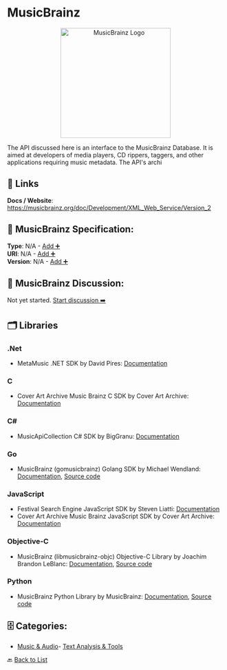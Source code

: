 # MusicBrainz
<p align="center">
    <img width="256" src="https://raw.githubusercontent.com/apis-list/apis-list/main/apis/musicbrainz/logo_256x256.png" alt="MusicBrainz Logo"/>
</p>
The API discussed here is an interface to the MusicBrainz Database. It is aimed at developers of media players, CD rippers, taggers, and other applications requiring music metadata.  The API's archi

##  🔗 Links
**Docs / Website**: https://musicbrainz.org/doc/Development/XML_Web_Service/Version_2

## 🧬 MusicBrainz Specification:
**Type**: N/A - [Add ➕](https://github.com/apis-list/apis-list/edit/main/apis.yaml#12686)  
**URI**: N/A - [Add ➕](https://github.com/apis-list/apis-list/edit/main/apis.yaml#12686)  
**Version**: N/A - [Add ➕](https://github.com/apis-list/apis-list/edit/main/apis.yaml#12686)

## 💬 MusicBrainz Discussion:
Not yet started. [Start discussion ➡️](https://github.com/apis-list/apis-list/discussions/new)

## 🗂️ Libraries
### .Net
- MetaMusic .NET SDK by David Pires: [Documentation](https://github.com/Davidblkx/MetaMusic)
### C
- Cover Art Archive Music Brainz C SDK by Cover Art Archive: [Documentation](https://github.com/metabrainz/libcoverart)
### C#
- MusicApiCollection C# SDK by BigGranu: [Documentation](https://github.com/BigGranu/MusicApiCollection)
### Go
- MusicBrainz (gomusicbrainz) Golang SDK by Michael Wendland: [Documentation](https://github.com/michiwend/gomusicbrainz/blob/master/README.md), [Source code](https://github.com/michiwend/gomusicbrainz)
### JavaScript
- Festival Search Engine JavaScript SDK by Steven Liatti: [Documentation](https://github.com/steenput/FestivalSearchEngine)
- Cover Art Archive Music Brainz JavaScript SDK by Cover Art Archive: [Documentation](https://github.com/lastfm/coverartarchive-api)
### Objective-C
- MusicBrainz (libmusicbrainz-objc) Objective-C Library by Joachim Brandon LeBlanc: [Documentation](https://github.com/demosdemon/libmusicbrainz-objc/blob/master/README.md), [Source code](https://github.com/demosdemon/libmusicbrainz-objc)
### Python
- MusicBrainz Python Library by MusicBrainz: [Documentation](http://musicbrainz.org/), [Source code](https://python-musicbrainzngs.readthedocs.org/en/latest/)


## 🗄️ Categories:
- [Music & Audio](https://github.com/apis-list/apis-list#music--audio-)- [Text Analysis & Tools](https://github.com/apis-list/apis-list#text-analysis--tools-)

🔙  [Back to List](https://github.com/apis-list/apis-list)

